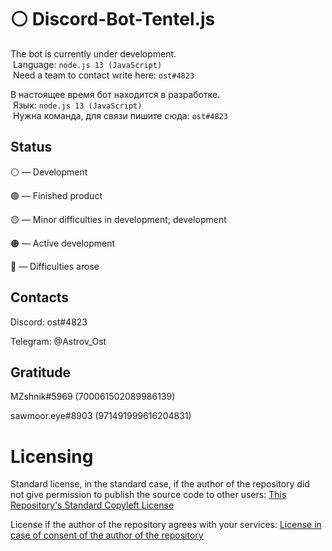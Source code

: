  # ⚪ Discord-Bot-Tentel.js

 The bot is currently under development. 
  Language: `node.js 13 (JavaScript)` 
  Need a team to contact write here: `ost#4823` 
  
 В настоящее время бот находится в разработке. 
  Язык: `node.js 13 (JavaScript)` 
  Нужна команда, для связи пишите сюда: `ost#4823`

## Status

⚪ — Development

🟢 — Finished product

🟡 — Minor difficulties in development; development

🟠 — Active development

🔴 — Difficulties arose

## Contacts

 Discord: ost#4823

 Telegram: @Astrov_Ost

## Gratitude

MZshnik#5969 (700061502089986139)

sawmoor.eye#8903 (971491999616204831)

# Licensing
Standard license, in the standard case, if the author of the repository did not give permission to publish the source code to other users:
[This Repository's Standard Copyleft License](https://github.com/astrov-ost/Discord-Bot-Tentel.js/blob/main/LICENSE.md)

License if the author of the repository agrees with your services:
[License in case of consent of the author of the repository](https://github.com/astrov-ost/Discord-Bot-Tentel.js/blob/main/LICENSE)
